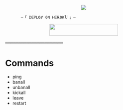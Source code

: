 <p align="center"><a href="https://t.me/Lily_x_bots"><img src="[https://te.legra.ph/file/8e779ca298fb47f368f2b.jpg](https://graph.org/file/8d771cd45a1bc53254501.jpg)"></a></p>      
  
           
           ─「 ᎠᎬᏢᏞϴᎽ ϴΝ ᎻᎬᎡϴᏦႮ 」─      
  </h3>      
     <p align="center"><a href="https://dashboard.heroku.com/new?template=https://github.com/Venom-X-Bots/VENOM_X_BAN-ALL"> <img src="https://img.shields.io/badge/Deploy%20On%20Heroku-bringle?style=for-the-badge&logo=heroku" width="220" height="38.45"/></a></p>      
  
  ━━━━━━━━━━━━━━━━━━━━━━     
  
  # Commands  
  - ping  
  - banall  
  - unbanall  
  - kickall  
  - leave   
  - restart
